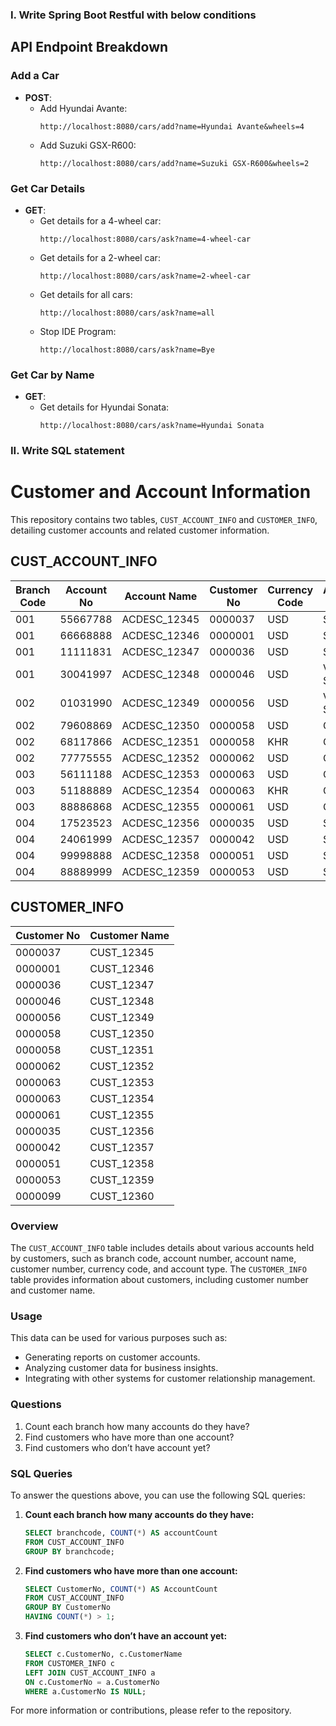 ### I. Write Spring Boot Restful with below conditions

## API Endpoint Breakdown

### Add a Car
- **POST**:
  - Add Hyundai Avante:
    ```
    http://localhost:8080/cars/add?name=Hyundai Avante&wheels=4
    ```
  - Add Suzuki GSX-R600:
    ```
    http://localhost:8080/cars/add?name=Suzuki GSX-R600&wheels=2
    ```

### Get Car Details
- **GET**:
  - Get details for a 4-wheel car:
    ```
    http://localhost:8080/cars/ask?name=4-wheel-car
    ```
  - Get details for a 2-wheel car:
    ```
    http://localhost:8080/cars/ask?name=2-wheel-car
    ```
  - Get details for all cars:
    ```
    http://localhost:8080/cars/ask?name=all
    ```
  - Stop IDE Program:
    ```
    http://localhost:8080/cars/ask?name=Bye
    ```

### Get Car by Name
- **GET**:
  - Get details for Hyundai Sonata:
    ```
    http://localhost:8080/cars/ask?name=Hyundai Sonata
    ```

### II. Write SQL statement


# Customer and Account Information

This repository contains two tables, `CUST_ACCOUNT_INFO` and `CUSTOMER_INFO`, detailing customer accounts and related customer information.

## CUST_ACCOUNT_INFO

| Branch Code | Account No | Account Name | Customer No | Currency Code | Account Type |
|-------------|------------|--------------|-------------|---------------|--------------|
| 001         | 55667788   | ACDESC_12345 | 0000037     | USD           | Saving       |
| 001         | 66668888   | ACDESC_12346 | 0000001     | USD           | Saving       |
| 001         | 11111831   | ACDESC_12347 | 0000036     | USD           | Saving       |
| 001         | 30041997   | ACDESC_12348 | 0000046     | USD           | VIP Saving   |
| 002         | 01031990   | ACDESC_12349 | 0000056     | USD           | VIP Saving   |
| 002         | 79608869   | ACDESC_12350 | 0000058     | USD           | Current      |
| 002         | 68117866   | ACDESC_12351 | 0000058     | KHR           | Current      |
| 002         | 77775555   | ACDESC_12352 | 0000062     | USD           | Current      |
| 003         | 56111188   | ACDESC_12353 | 0000063     | USD           | Current      |
| 003         | 51188889   | ACDESC_12354 | 0000063     | KHR           | Current      |
| 003         | 88886868   | ACDESC_12355 | 0000061     | USD           | Current      |
| 004         | 17523523   | ACDESC_12356 | 0000035     | USD           | Saving       |
| 004         | 24061999   | ACDESC_12357 | 0000042     | USD           | Saving       |
| 004         | 99998888   | ACDESC_12358 | 0000051     | USD           | Saving       |
| 004         | 88889999   | ACDESC_12359 | 0000053     | USD           | Saving       |

## CUSTOMER_INFO

| Customer No | Customer Name |
|-------------|---------------|
| 0000037     | CUST_12345    |
| 0000001     | CUST_12346    |
| 0000036     | CUST_12347    |
| 0000046     | CUST_12348    |
| 0000056     | CUST_12349    |
| 0000058     | CUST_12350    |
| 0000058     | CUST_12351    |
| 0000062     | CUST_12352    |
| 0000063     | CUST_12353    |
| 0000063     | CUST_12354    |
| 0000061     | CUST_12355    |
| 0000035     | CUST_12356    |
| 0000042     | CUST_12357    |
| 0000051     | CUST_12358    |
| 0000053     | CUST_12359    |
| 0000099     | CUST_12360    |

### Overview

The `CUST_ACCOUNT_INFO` table includes details about various accounts held by customers, such as branch code, account number, account name, customer number, currency code, and account type. The `CUSTOMER_INFO` table provides information about customers, including customer number and customer name.

### Usage

This data can be used for various purposes such as:

- Generating reports on customer accounts.
- Analyzing customer data for business insights.
- Integrating with other systems for customer relationship management.

### Questions

1. Count each branch how many accounts do they have?
2. Find customers who have more than one account?
3. Find customers who don’t have account yet?

### SQL Queries

To answer the questions above, you can use the following SQL queries:

1. **Count each branch how many accounts do they have:**

    ```sql
    SELECT branchcode, COUNT(*) AS accountCount
    FROM CUST_ACCOUNT_INFO
    GROUP BY branchcode;
    ```

2. **Find customers who have more than one account:**

    ```sql
    SELECT CustomerNo, COUNT(*) AS AccountCount
    FROM CUST_ACCOUNT_INFO
    GROUP BY CustomerNo
    HAVING COUNT(*) > 1;
    ```

3. **Find customers who don’t have an account yet:**

    ```sql
    SELECT c.CustomerNo, c.CustomerName
    FROM CUSTOMER_INFO c
    LEFT JOIN CUST_ACCOUNT_INFO a 
    ON c.CustomerNo = a.CustomerNo
    WHERE a.CustomerNo IS NULL;
    ```

For more information or contributions, please refer to the repository.
